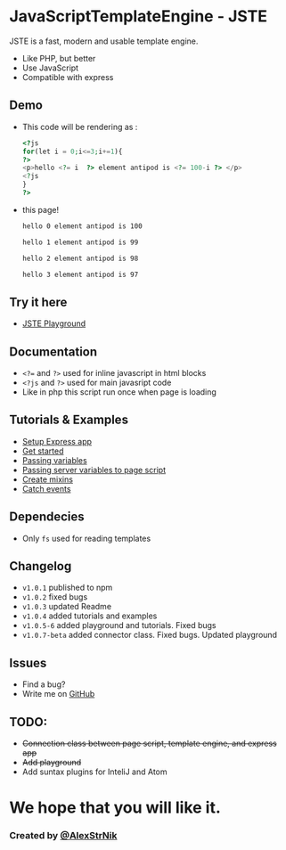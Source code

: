 # JavaScriptTemplateEngine - JSTE

JSTE is a fast, modern and usable template engine.

  - Like PHP, but better
  - Use JavaScript
  - Compatible with express


## Demo
- This code will be rendering as :
    ```php
    <?js
    for(let i = 0;i<=3;i+=1){
    ?>
    <p>hello <?= i  ?> element antipod is <?= 100-i ?> </p>
    <?js
    }
    ?>
    ```
- this page!
    ```bash
    hello 0 element antipod is 100
    
    hello 1 element antipod is 99
    
    hello 2 element antipod is 98
    
    hello 3 element antipod is 97
    ```
## Try it here
- [JSTE Playground](https://alexstrnik.github.io/JSTE/jste/playground)
## Documentation
  - `<?=` and `?>` used for inline javascript in html blocks
  - `<?js` and `?>` used for main javasript code
  - Like in php this script run once when page is loading

## Tutorials & Examples
-  [Setup Express app](https://github.com/AlexStrNik/JSTE/blob/master/jste/examples/GetStarted.md)
-  [Get started](https://github.com/AlexStrNik/JSTE/blob/master/jste/examples/First.md)
-  [Passing variables](https://github.com/AlexStrNik/JSTE/blob/master/jste/examples/PassVar1.md)
-  [Passing server variables to page script](https://github.com/AlexStrNik/JSTE/blob/master/jste/examples/PassVar2.md)
-  [Create mixins](https://github.com/AlexStrNik/JSTE/blob/master/jste/examples/Mixin.md)
-  [Catch events](https://github.com/AlexStrNik/JSTE/blob/master/jste/examples/Events1.md)

## Dependecies
  - Only `fs` used for reading templates

## Changelog
-  `v1.0.1` published to npm
-  `v1.0.2` fixed bugs
-  `v1.0.3` updated Readme
-  `v1.0.4` added tutorials and examples
-  `v1.0.5-6` added playground and tutorials. Fixed bugs
-  `v1.0.7-beta` added connector class. Fixed bugs. Updated playground
## Issues
- Find a bug?
- Write me on [GitHub](https://github.com/AlexStrNik/JSTE/issues)

## TODO:
- ~~Connection class between page script, template engine, and express app~~
- ~~Add playground~~
- Add suntax plugins for InteliJ and Atom

# We hope that you will like it. 
### Created by  [@AlexStrNik](https://telegram.me/alexstrnik)